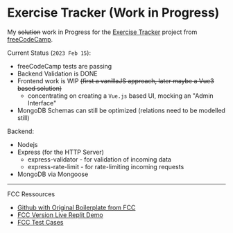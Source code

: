 # Exercise Tracker (Work in Progress)

My ~~solution~~ work in Progress for the [Exercise Tracker](https://www.freecodecamp.org/learn/back-end-development-and-apis/back-end-development-and-apis-projects/url-shortener-microservice) project from [freeCodeCamp](https://www.freecodecamp.org/).

Current Status (`2023 Feb 15`):
* freeCodeCamp tests are passing
* Backend Validation is DONE
* Frontend work is WIP ~~(first a vanillaJS approach, later maybe a Vue3 based solution)~~
  * concentrating on creating a `Vue.js` based UI, mocking an "Admin Interface"
* MongoDB Schemas can still be optimized (relations need to be modelled still)

Backend:
* Nodejs
* Express (for the HTTP Server)
  * express-validator - for validation of incoming data
  * express-rate-limit - for rate-limiting incoming requests
* MongoDB via Mongoose

---

FCC Ressources
* [Github with Original Boilerplate from FCC](https://github.com/freeCodeCamp/boilerplate-project-exercisetracker/)
* [FCC Version Live Replit Demo](https://exercise-tracker.freecodecamp.rocks/)
* [FCC Test Cases](https://github.com/freeCodeCamp/freeCodeCamp/blob/main/curriculum/challenges/english/05-back-end-development-and-apis/back-end-development-and-apis-projects/exercise-tracker.md)
